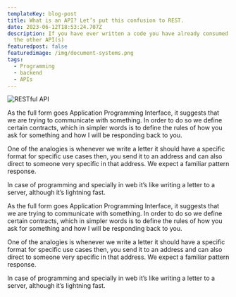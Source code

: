 ```yaml
---
templateKey: blog-post
title: What is an API? Let’s put this confusion to REST.
date: 2023-06-12T18:53:24.707Z
description: If you have ever written a code you have already consumed some or
  the other API(s)
featuredpost: false
featuredimage: /img/document-systems.png
tags:
  - Programming
  - backend
  - APIs
---
```





![RESTful API](/img/document-systems.png)

As the full form goes Application Programming Interface, it suggests that we are trying to communicate with something. In order to do so we define certain contracts, which in simpler words is to define the rules of how you ask for something and how I will be responding back to you.

One of the analogies is whenever we write a letter it should have a specific format for specific use cases then, you send it to an address and can also direct to someone very specific in that address. We expect a familiar pattern response.

In case of programming and specially in web it’s like writing a letter to a server, although it’s lightning fast.

As the full form goes Application Programming Interface, it suggests that we are trying to communicate with something. In order to do so we define certain contracts, which in simpler words is to define the rules of how you ask for something and how I will be responding back to you.

One of the analogies is whenever we write a letter it should have a specific format for specific use cases then, you send it to an address and can also direct to someone very specific in that address. We expect a familiar pattern response.

In case of programming and specially in web it’s like writing a letter to a server, although it’s lightning fast.